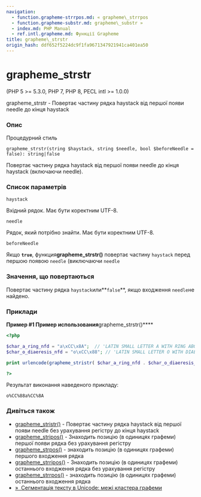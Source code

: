 ```yaml
---
navigation:
  - function.grapheme-strrpos.md: « grapheme\_strrpos
  - function.grapheme-substr.md: grapheme\_substr »
  - index.md: PHP Manual
  - ref.intl.grapheme.md: Функції Grapheme
title: grapheme\_strstr
origin_hash: ddf652f5224dc9f1fa9671347921941ca401ea50
---
```

# grapheme\_strstr

(PHP 5 >= 5.3.0, PHP 7, PHP 8, PECL intl >= 1.0.0)

grapheme\_strstr - Повертає частину рядка haystack від першої появи needle до кінця haystack

### Опис

Процедурний стиль

```methodsynopsis
grapheme_strstr(string $haystack, string $needle, bool $beforeNeedle = false): string|false
```

Повертає частину рядка haystack від першої появи needle до кінця haystack (включаючи needle).

### Список параметрів

`haystack`

Вхідний рядок. Має бути коректним UTF-8.

`needle`

Рядок, який потрібно знайти. Має бути коректним UTF-8.

`beforeNeedle`

Якщо **`true`**, функция**grapheme\_strstr()** повертає частину `haystack` перед першою появою `needle` (виключаючи `needle`

### Значення, що повертаються

Повертає частину рядка `haystack`или\*\*`false`\*\*, якщо входження `needle`не найдено.

### Приклади

**Пример #1 Пример использования**grapheme\_strstr()\*\*\*\*

```php
<?php

$char_a_ring_nfd = "a\xCC\x8A";  // 'LATIN SMALL LETTER A WITH RING ABOVE' (U+00E5) normalization form "D"
$char_o_diaeresis_nfd = "o\xCC\x88"; // 'LATIN SMALL LETTER O WITH DIAERESIS' (U+00F6) normalization form "D"

print urlencode(grapheme_stristr( $char_a_ring_nfd . $char_o_diaeresis_nfd . $char_a_ring_nfd, $char_o_diaeresis_nfd));

?>
```

Результат виконання наведеного прикладу:

```
o%CC%88a%CC%8A
```

### Дивіться також

-   [grapheme\_stristr()](function.grapheme-stristr.md) \- Повертає частину рядка haystack від першої появи needle без урахування регістру до кінця haystack
-   [grapheme\_stripos()](function.grapheme-stripos.md) \- Знаходить позицію (в одиницях графеми) першої появи рядка без урахування регістру
-   [grapheme\_strpos()](function.grapheme-strpos.md) \- знаходить позицію (в одиницях графеми) першого входження рядка
-   [grapheme\_strripos()](function.grapheme-strripos.md) \- Знаходить позицію (в одиницях графеми) останнього входження рядка без урахування регістру
-   [grapheme\_strrpos()](function.grapheme-strrpos.md) \- знаходить позицію (в одиницях графеми) останнього входження рядка
-   [»  Сегментація тексту в Unicode: межі кластера графеми](http://unicode.org/reports/tr29/#Grapheme_Cluster_Boundaries)
